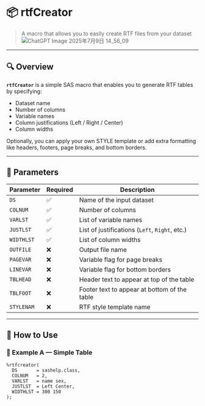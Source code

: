 # 📦 rtfCreator

> A macro that allows you to easily create RTF files from your dataset
![ChatGPT Image 2025年7月9日 14_56_09](https://github.com/user-attachments/assets/e584c57c-bce7-4b72-9880-dd38cea63c71)


---

## 🔍 Overview

**`rtfCreator`** is a simple SAS macro that enables you to generate RTF tables by specifying:

- Dataset name  
- Number of columns  
- Variable names  
- Column justifications (Left / Right / Center)  
- Column widths  

Optionally, you can apply your own STYLE template or add extra formatting like headers, footers, page breaks, and bottom borders.

---

## 🧾 Parameters

| Parameter    | Required | Description                                      |
|--------------|----------|--------------------------------------------------|
| `DS`         | ✅       | Name of the input dataset                        |
| `COLNUM`     | ✅       | Number of columns                                |
| `VARLST`     | ✅       | List of variable names                           |
| `JUSTLST`    | ✅       | List of justifications (`Left`, `Right`, etc.)   |
| `WIDTHLST`   | ✅       | List of column widths                            |
| `OUTFILE`    | ❌       | Output file name                                 |
| `PAGEVAR`    | ❌       | Variable flag for page breaks                    |
| `LINEVAR`    | ❌       | Variable flag for bottom borders                 |
| `TBLHEAD`    | ❌       | Header text to appear at top of the table        |
| `TBLFOOT`    | ❌       | Footer text to appear at bottom of the table     |
| `STYLENAM`   | ❌       | RTF style template name                          |

---

## 🚀 How to Use

### 📌 Example A — Simple Table
```sas
%rtfcreator(
  DS       = sashelp.class,
  COLNUM   = 2,
  VARLST   = name sex,
  JUSTLST  = Left Center,
  WIDTHLST = 300 150
);
